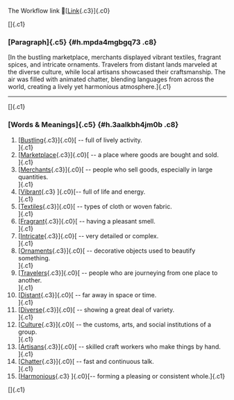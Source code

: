 The Workflow link
👏[[Link](https://www.google.com/url?q=http://www.google.com&sa=D&source=editors&ust=1756628377195711&usg=AOvVaw3IzLD55DCqXjBmQCfhU8pb){.c3}]{.c0}

[]{.c1}

### [Paragraph]{.c5} {#h.mpda4mgbgq73 .c8}

[In the bustling marketplace, merchants displayed vibrant textiles,
fragrant spices, and intricate ornaments. Travelers from distant lands
marveled at the diverse culture, while local artisans showcased their
craftsmanship. The air was filled with animated chatter, blending
languages from across the world, creating a lively yet harmonious
atmosphere.]{.c1}

------------------------------------------------------------------------

[]{.c1}

### [Words & Meanings]{.c5} {#h.3aalkbh4jm0b .c8}

1.  [[Bustling](https://www.google.com/url?q=http://www.google.com&sa=D&source=editors&ust=1756628377196353&usg=AOvVaw3k20LXax9Hlk_cwQZd2bdW){.c3}]{.c0}[ --
    full of lively activity.\
    ]{.c1}
2.  [[Marketplace](https://www.google.com/url?q=http://www.google.com&sa=D&source=editors&ust=1756628377196475&usg=AOvVaw3jjUlQ3G31iTxV-6r3dKcZ){.c3}]{.c0}[ --
    a place where goods are bought and sold.\
    ]{.c1}
3.  [[Merchants](https://www.google.com/url?q=http://www.google.com&sa=D&source=editors&ust=1756628377196596&usg=AOvVaw1OGD4dfxXgylBylxk5EefK){.c3}]{.c0}[ --
    people who sell goods, especially in large quantities.\
    ]{.c1}
4.  [[Vibrant](https://www.google.com/url?q=http://www.google.com&sa=D&source=editors&ust=1756628377196725&usg=AOvVaw3cDvMgDP098JZtYSwTVFTD){.c3}
    ]{.c0}[-- full of life and energy.\
    ]{.c1}
5.  [[Textiles](https://www.google.com/url?q=http://www.google.com&sa=D&source=editors&ust=1756628377196844&usg=AOvVaw0pcwvClzgb2lX9Vf1BkkUa){.c3}]{.c0}[ --
    types of cloth or woven fabric.\
    ]{.c1}
6.  [[Fragrant](https://www.google.com/url?q=http://www.google.com&sa=D&source=editors&ust=1756628377196983&usg=AOvVaw33t4utyQTEf9e1f34PtZeg){.c3}]{.c0}[ --
    having a pleasant smell.\
    ]{.c1}
7.  [[Intricate](https://www.google.com/url?q=http://www.google.com&sa=D&source=editors&ust=1756628377197133&usg=AOvVaw0KjEkgStrrwQIHUankk_jQ){.c3}]{.c0}[ --
    very detailed or complex.\
    ]{.c1}
8.  [[Ornaments](https://www.google.com/url?q=http://www.google.com&sa=D&source=editors&ust=1756628377197272&usg=AOvVaw1Jo2rft50I02P2I5UhpUvb){.c3}]{.c0}[ --
    decorative objects used to beautify something.\
    ]{.c1}
9.  [[Travelers](https://www.google.com/url?q=http://www.google.com&sa=D&source=editors&ust=1756628377197435&usg=AOvVaw18XAZrLSZc0ZjoPKoFvjjM){.c3}]{.c0}[ --
    people who are journeying from one place to another.\
    ]{.c1}
10. [[Distant](https://www.google.com/url?q=http://www.google.com&sa=D&source=editors&ust=1756628377197598&usg=AOvVaw33_Q0y8u1fV1_3uYPofBFw){.c3}]{.c0}[ --
    far away in space or time.\
    ]{.c1}
11. [[Diverse](https://www.google.com/url?q=http://www.google.com&sa=D&source=editors&ust=1756628377197694&usg=AOvVaw1hj6VeYqWvrrmkKnS3GsoR){.c3}]{.c0}[ --
    showing a great deal of variety.\
    ]{.c1}
12. [[Culture](https://www.google.com/url?q=http://www.google.com&sa=D&source=editors&ust=1756628377197786&usg=AOvVaw0aC9YDiiMYLKBZHkUBsdqp){.c3}]{.c0}[ --
    the customs, arts, and social institutions of a group.\
    ]{.c1}
13. [[Artisans](https://www.google.com/url?q=http://www.google.com&sa=D&source=editors&ust=1756628377197896&usg=AOvVaw31lTX8rCPYlGWKey00RAbK){.c3}]{.c0}[ --
    skilled craft workers who make things by hand.\
    ]{.c1}
14. [[Chatter](https://www.google.com/url?q=http://www.google.com&sa=D&source=editors&ust=1756628377197999&usg=AOvVaw2B1LPSxKQBZHBlrlt4zQ2L){.c3}]{.c0}[ --
    fast and continuous talk.\
    ]{.c1}
15. [[Harmonious](https://www.google.com/url?q=http://www.google.com&sa=D&source=editors&ust=1756628377198094&usg=AOvVaw1vbRNcPe4r8p738bcOQKCM){.c3}
    ]{.c0}[-- forming a pleasing or consistent whole.]{.c1}

[]{.c1}
